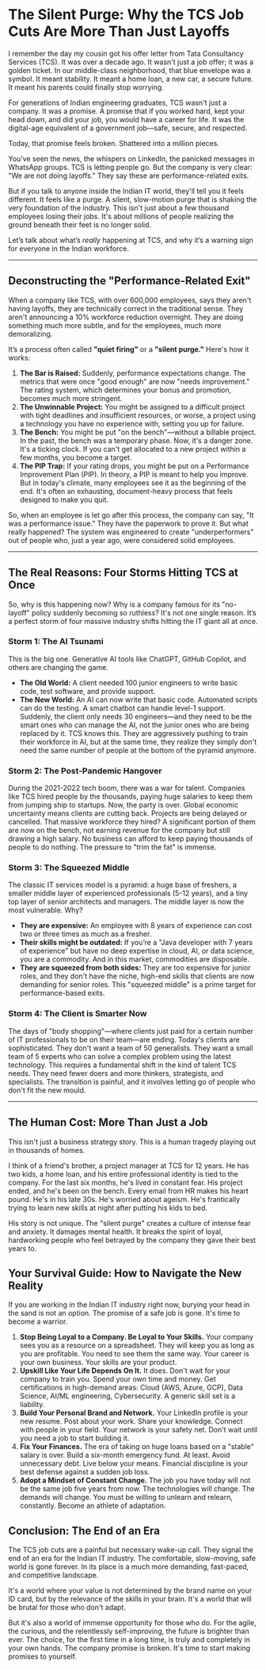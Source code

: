 # The Silent Purge: Why the TCS Job Cuts Are More Than Just Layoffs

I remember the day my cousin got his offer letter from Tata Consultancy Services (TCS). It was over a decade ago. It wasn't just a job offer; it was a golden ticket. In our middle-class neighborhood, that blue envelope was a symbol. It meant stability. It meant a home loan, a new car, a secure future. It meant his parents could finally stop worrying.

For generations of Indian engineering graduates, TCS wasn't just a company. It was a promise. A promise that if you worked hard, kept your head down, and did your job, you would have a career for life. It was the digital-age equivalent of a government job—safe, secure, and respected.

Today, that promise feels broken. Shattered into a million pieces.

You’ve seen the news, the whispers on LinkedIn, the panicked messages in WhatsApp groups. TCS is letting people go. But the company is very clear: "We are not doing layoffs." They say these are performance-related exits.

But if you talk to anyone inside the Indian IT world, they'll tell you it feels different. It feels like a purge. A silent, slow-motion purge that is shaking the very foundation of the industry. This isn't just about a few thousand employees losing their jobs. It's about millions of people realizing the ground beneath their feet is no longer solid.

Let’s talk about what’s *really* happening at TCS, and why it’s a warning sign for everyone in the Indian workforce.

***

## Deconstructing the "Performance-Related Exit"

When a company like TCS, with over 600,000 employees, says they aren't having layoffs, they are technically correct in the traditional sense. They aren't announcing a 10% workforce reduction overnight. They are doing something much more subtle, and for the employees, much more demoralizing.

It’s a process often called **"quiet firing"** or a **"silent purge."** Here's how it works:

1.  **The Bar is Raised:** Suddenly, performance expectations change. The metrics that were once "good enough" are now "needs improvement." The rating system, which determines your bonus and promotion, becomes much more stringent.
2.  **The Unwinnable Project:** You might be assigned to a difficult project with tight deadlines and insufficient resources, or worse, a project using a technology you have no experience with, setting you up for failure.
3.  **The Bench:** You might be put "on the bench"—without a billable project. In the past, the bench was a temporary phase. Now, it's a danger zone. It's a ticking clock. If you can't get allocated to a new project within a few months, you become a target.
4.  **The PIP Trap:** If your rating drops, you might be put on a Performance Improvement Plan (PIP). In theory, a PIP is meant to help you improve. But in today's climate, many employees see it as the beginning of the end. It's often an exhausting, document-heavy process that feels designed to make you quit.

So, when an employee is let go after this process, the company can say, "It was a performance issue." They have the paperwork to prove it. But what really happened? The system was engineered to create "underperformers" out of people who, just a year ago, were considered solid employees.

***

## The Real Reasons: Four Storms Hitting TCS at Once

So, why is this happening now? Why is a company famous for its "no-layoff" policy suddenly becoming so ruthless? It's not one single reason. It’s a perfect storm of four massive industry shifts hitting the IT giant all at once.

### Storm 1: The AI Tsunami
This is the big one. Generative AI tools like ChatGPT, GitHub Copilot, and others are changing the game.
*   **The Old World:** A client needed 100 junior engineers to write basic code, test software, and provide support.
*   **The New World:** An AI can now write that basic code. Automated scripts can do the testing. A smart chatbot can handle level-1 support. Suddenly, the client only needs 30 engineers—and they need to be the smart ones who can manage the AI, not the junior ones who are being replaced by it.
TCS knows this. They are aggressively pushing to train their workforce in AI, but at the same time, they realize they simply don't need the same number of people at the bottom of the pyramid anymore.

### Storm 2: The Post-Pandemic Hangover
During the 2021-2022 tech boom, there was a war for talent. Companies like TCS hired people by the thousands, paying huge salaries to keep them from jumping ship to startups.
Now, the party is over. Global economic uncertainty means clients are cutting back. Projects are being delayed or cancelled. That massive workforce they hired? A significant portion of them are now on the bench, not earning revenue for the company but still drawing a high salary.
No business can afford to keep paying thousands of people to do nothing. The pressure to "trim the fat" is immense.

### Storm 3: The Squeezed Middle
The classic IT services model is a pyramid: a huge base of freshers, a smaller middle layer of experienced professionals (5-12 years), and a tiny top layer of senior architects and managers.
The middle layer is now the most vulnerable. Why?
*   **They are expensive:** An employee with 8 years of experience can cost two or three times as much as a fresher.
*   **Their skills might be outdated:** If you’re a "Java developer with 7 years of experience" but have no deep expertise in cloud, AI, or data science, you are a commodity. And in this market, commodities are disposable.
*   **They are squeezed from both sides:** They are too expensive for junior roles, and they don't have the niche, high-end skills that clients are now demanding for senior roles. This "squeezed middle" is a prime target for performance-based exits.

### Storm 4: The Client is Smarter Now
The days of "body shopping"—where clients just paid for a certain number of IT professionals to be on their team—are ending. Today's clients are sophisticated. They don't want a team of 50 generalists. They want a small team of 5 experts who can solve a complex problem using the latest technology.
This requires a fundamental shift in the kind of talent TCS needs. They need fewer doers and more thinkers, strategists, and specialists. The transition is painful, and it involves letting go of people who don't fit the new mould.

***

## The Human Cost: More Than Just a Job

This isn't just a business strategy story. This is a human tragedy playing out in thousands of homes.

I think of a friend's brother, a project manager at TCS for 12 years. He has two kids, a home loan, and his entire professional identity is tied to the company. For the last six months, he's lived in constant fear. His project ended, and he's been on the bench. Every email from HR makes his heart pound. He's in his late 30s. He's worried about ageism. He's frantically trying to learn new skills at night after putting his kids to bed.

His story is not unique. The "silent purge" creates a culture of intense fear and anxiety. It damages mental health. It breaks the spirit of loyal, hardworking people who feel betrayed by the company they gave their best years to.

## Your Survival Guide: How to Navigate the New Reality

If you are working in the Indian IT industry right now, burying your head in the sand is not an option. The promise of a safe job is gone. It's time to become a warrior.

1.  **Stop Being Loyal to a Company. Be Loyal to Your Skills.** Your company sees you as a resource on a spreadsheet. They will keep you as long as you are profitable. You need to see them the same way. Your career is your own business. Your skills are your product.
2.  **Upskill Like Your Life Depends On It.** It does. Don't wait for your company to train you. Spend your own time and money. Get certifications in high-demand areas: Cloud (AWS, Azure, GCP), Data Science, AI/ML engineering, Cybersecurity. A generic skill set is a liability.
3.  **Build Your Personal Brand and Network.** Your LinkedIn profile is your new resume. Post about your work. Share your knowledge. Connect with people in your field. Your network is your safety net. Don't wait until you need a job to start building it.
4.  **Fix Your Finances.** The era of taking on huge loans based on a "stable" salary is over. Build a six-month emergency fund. At least. Avoid unnecessary debt. Live below your means. Financial discipline is your best defense against a sudden job loss.
5.  **Adopt a Mindset of Constant Change.** The job you have today will not be the same job five years from now. The technologies will change. The demands will change. You must be willing to unlearn and relearn, constantly. Become an athlete of adaptation.

## Conclusion: The End of an Era

The TCS job cuts are a painful but necessary wake-up call. They signal the end of an era for the Indian IT industry. The comfortable, slow-moving, safe world is gone forever. In its place is a much more demanding, fast-paced, and competitive landscape.

It's a world where your value is not determined by the brand name on your ID card, but by the relevance of the skills in your brain. It's a world that will be brutal for those who don't adapt.

But it's also a world of immense opportunity for those who do. For the agile, the curious, and the relentlessly self-improving, the future is brighter than ever. The choice, for the first time in a long time, is truly and completely in your own hands. The company promise is broken. It's time to start making promises to yourself.